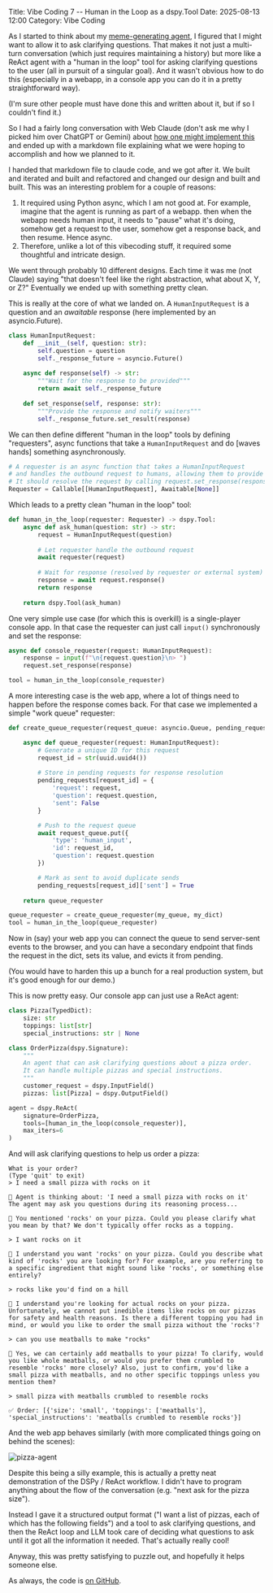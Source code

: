 Title: Vibe Coding 7 -- Human in the Loop as a dspy.Tool
Date: 2025-08-13 12:00
Category: Vibe Coding

As I started to think about my 
[meme-generating agent](https://joelgrus.com/2025/08/12/vibe-coding-6-pymgflip/), I figured that
I might want to allow it to ask clarifying questions.
That makes it not just a multi-turn conversation
(which just requires maintaining a history)
but more like a ReAct agent with a "human in the loop" tool
for asking clarifying questions to the user 
(all in pursuit of a singular goal).
And it wasn't obvious how to do this 
(especially in a webapp, in a console app you can do it in a pretty
 straightforward way).

(I'm sure other people must have done this and written about it, but if so I couldn't find it.)

So I had a fairly long conversation with Web Claude
(don't ask me why I picked him over ChatGPT or Gemini)
about [how one might implement this](https://claude.ai/share/c940432b-b912-4adc-8f18-db93ce45591b)
and ended up with a markdown file explaining what we were hoping
to accomplish and how we planned to it.

I handed that markdown file to claude code, and we got after it.
We built and iterated and built and refactored and changed our design
and built and built. This was an interesting problem for a couple of reasons:

1. It required using Python async, which I am not good at. 
For example, imagine that the agent is running as part of a webapp.
then when the webapp needs human input, it needs to "pause" what it's 
doing, somehow get a request to the user, somehow get a response back,
and then resume. Hence async.
2. Therefore, unlike a lot of this vibecoding stuff, it required some thoughtful and intricate design.

We went through probably 10 different designs.
Each time it was me (not Claude) saying
"that doesn't feel like the right abstraction,
 what about X, Y, or Z?"
Eventually we ended up with something pretty clean.

This is really at the core of what we landed on.
A `HumanInputRequest` is a question and an _awaitable_ response
(here implemented by an asyncio.Future).

```python
class HumanInputRequest:
    def __init__(self, question: str):
        self.question = question
        self._response_future = asyncio.Future()
    
    async def response(self) -> str:
        """Wait for the response to be provided"""
        return await self._response_future
    
    def set_response(self, response: str):
        """Provide the response and notify waiters"""
        self._response_future.set_result(response)
```

We can then define different "human in the loop" tools by
defining "requesters", async functions that take a `HumanInputRequest`
and do [waves hands] something asynchronously.

```python
# A requester is an async function that takes a HumanInputRequest
# and handles the outbound request to humans, allowing them to provide a response.
# It should resolve the request by calling request.set_response(response).
Requester = Callable[[HumanInputRequest], Awaitable[None]]
```

Which leads to a pretty clean "human in the loop" tool:

```python
def human_in_the_loop(requester: Requester) -> dspy.Tool:
    async def ask_human(question: str) -> str:
        request = HumanInputRequest(question)
        
        # Let requester handle the outbound request
        await requester(request)
        
        # Wait for response (resolved by requester or external system)
        response = await request.response()
        return response
    
    return dspy.Tool(ask_human)
```

One very simple use case (for which this is overkill) is a single-player
console app. In that case the requester can just call `input()` synchronously and set the response:

```python
async def console_requester(request: HumanInputRequest):
    response = input(f"\n{request.question}\n> ")
    request.set_response(response)

tool = human_in_the_loop(console_requester)
```

A more interesting case is the web app, where a lot of things need to happen before the response comes back. For that case we implemented a simple "work queue" requester:

```python
def create_queue_requester(request_queue: asyncio.Queue, pending_requests: dict):

    async def queue_requester(request: HumanInputRequest):
        # Generate a unique ID for this request
        request_id = str(uuid.uuid4())
        
        # Store in pending requests for response resolution
        pending_requests[request_id] = {
            'request': request,
            'question': request.question,
            'sent': False
        }

        # Push to the request queue         
        await request_queue.put({
            'type': 'human_input',
            'id': request_id,
            'question': request.question
        })

        # Mark as sent to avoid duplicate sends
        pending_requests[request_id]['sent'] = True
    
    return queue_requester

queue_requester = create_queue_requester(my_queue, my_dict)
tool = human_in_the_loop(queue_requester)
```

Now in (say) your web app you can connect the queue to send server-sent events 
to the browser, and you can have a secondary endpoint that finds the request
in the dict, sets its value, and evicts it from pending.

(You would have to harden this up a bunch for a real production system, but it's good enough for our demo.)

This is now pretty easy. Our console app can just use a ReAct agent:

```python
class Pizza(TypedDict):
    size: str
    toppings: list[str]
    special_instructions: str | None

class OrderPizza(dspy.Signature):
    """
    An agent that can ask clarifying questions about a pizza order.
    It can handle multiple pizzas and special instructions.
    """
    customer_request = dspy.InputField()
    pizzas: list[Pizza] = dspy.OutputField()

agent = dspy.ReAct(
    signature=OrderPizza,
    tools=[human_in_the_loop(console_requester)],
    max_iters=6
)
```

And will ask clarifying questions to help us order a pizza:

```plaintext
What is your order?
(Type 'quit' to exit)
> I need a small pizza with rocks on it

🤖 Agent is thinking about: 'I need a small pizza with rocks on it'
The agent may ask you questions during its reasoning process...

🤔 You mentioned 'rocks' on your pizza. Could you please clarify what you mean by that? We don't typically offer rocks as a topping.

> I want rocks on it

🤔 I understand you want 'rocks' on your pizza. Could you describe what kind of 'rocks' you are looking for? For example, are you referring to a specific ingredient that might sound like 'rocks', or something else entirely?

> rocks like you'd find on a hill

🤔 I understand you're looking for actual rocks on your pizza. Unfortunately, we cannot put inedible items like rocks on our pizzas for safety and health reasons. Is there a different topping you had in mind, or would you like to order the small pizza without the 'rocks'?

> can you use meatballs to make "rocks"

🤔 Yes, we can certainly add meatballs to your pizza! To clarify, would you like whole meatballs, or would you prefer them crumbled to resemble 'rocks' more closely? Also, just to confirm, you'd like a small pizza with meatballs, and no other specific toppings unless you mention them?

> small pizza with meatballs crumbled to resemble rocks

✅ Order: [{'size': 'small', 'toppings': ['meatballs'], 'special_instructions': 'meatballs crumbled to resemble rocks'}]
```

And the web app behaves similarly (with more complicated things going on behind the scenes):

![pizza-agent]({static}images/pizza-agent.png)

Despite this being a silly example, this is actually a pretty neat
demonstration of the DSPy / ReAct workflow. I didn't have to program
anything about the flow of the conversation (e.g. "next ask for the pizza size").

Instead I gave it a structured output format ("I want a list of pizzas, each of which has the following fields") and a tool to ask clarifying
questions, and then the ReAct loop and LLM took care of deciding what questions to ask until it got all the information it needed. 
That's actually really cool!

Anyway, this was pretty satisfying to puzzle out, and hopefully it helps someone else. 

As always, the code is [on GitHub](https://github.com/joelgrus/human-in-the-loop-dspy-tool).